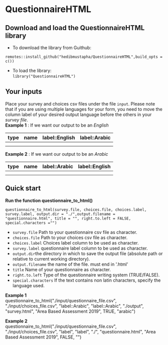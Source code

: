# QuestionnaireHTML
## Download and load the QuestionnaireHTML library
* To download the library from Guithub:  

`remotes::install_github("hedibmustapha/QuestionnaireHTML",build_opts = c())`  
* To load the library:  
`library("QuestionnaireHTML")`

## Your inputs
Place your survey and choices csv files under the file `input`. Please note that if you are using multiple languages for your form, you need to move the column label of your desired output language before the others in your *survey file*.  
**Example 1** : If we want our output to be an *English*

| type  | name | label::English | label::Arabic |
| ---|---|---|---|
|   |   || |
|   |   || |
  
**Example 2** : If we want our output to be an *Arabic*  

| type  | name | label::Arabic | label::English |
| ---|---|---|---|
|   |   || |
|   |   || |

## Quick start
**Run the function questionnaire_to_html()**  

`questionnaire_to_html(survey.file, choices.file, choices.label, survey.label, output.dir = "./",output.filename = "questionnaire.html", title = "", right.to.left = FALSE, special.characters ="")`  

- `survey.file`   Path to your questionnaire csv file as character.  
- `choices.file`  Path to your choices csv file as character.  
- `choices.label` Choices label column to be used as character.  
- `survey.label` questionnaire label column to be used as character.
- `output.dir`the directory in which to save the output file (absolute path or relative to current working directory).
- `output.filename` the name of the file. must end in '.html'   
- `title` Name of your questionnaire as character.  
- `right.to.left` Type of the questionnaire writing system (TRUE/FALSE).
- `special.characters` If the text contains non latin characters, specify the language used.  

  
  
**Example 1**  
questionnaire_to_html("./input/questionnaire_file.csv", "./input/choices_file.csv", "label::Arabic",
"label::Arabic", "./output", "survey.html", "Area Based Assessment 2019", TRUE, "arabic")
  
  
**Example 2**  
questionnaire_to_html("./input/questionnaire_file.csv", "./input/choices_file.csv", "label",
"label", "./", "questionnaire.html", "Area Based Assessment 2019", FALSE, "")   

